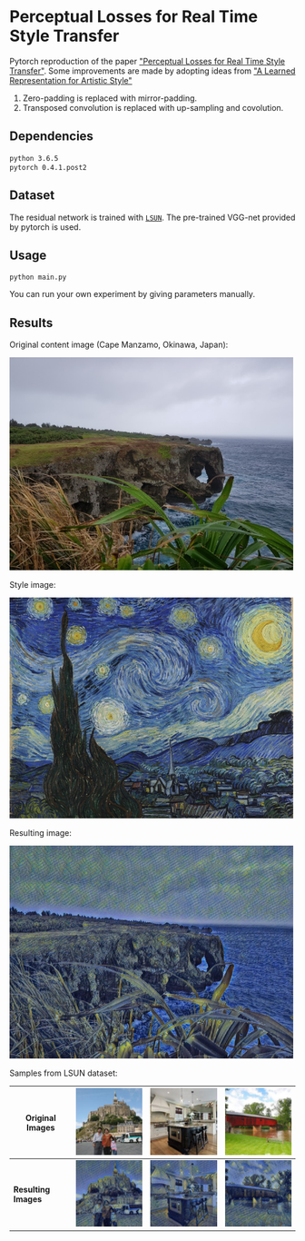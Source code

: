 # Perceptual Losses for Real Time Style Transfer
Pytorch reproduction of the paper ["Perceptual Losses for Real Time Style Transfer"](https://arxiv.org/pdf/1603.08155.pdf "Paper Link"). Some improvements are made by adopting ideas from ["A Learned Representation for Artistic Style"](https://arxiv.org/pdf/1610.07629.pdf)
1. Zero-padding is replaced with mirror-padding. 
2. Transposed convolution is replaced with up-sampling and covolution. 

## Dependencies
```
python 3.6.5
pytorch 0.4.1.post2
```
## Dataset
The residual network is trained with [`LSUN`](http://lsun.cs.princeton.edu/2017/ "LSUN"). 
The pre-trained VGG-net provided by pytorch is used. 

## Usage
```
python main.py
```
You can run your own experiment by giving parameters manually. 

## Results
Original content image (Cape Manzamo, Okinawa, Japan): 

<img src="https://github.com/minkyu-choi04/Perceptual_Losses_for_Real_Time_Style_Transfer/blob/master/content.jpg" alt="Original Content Image" width="500"/>



Style image:

<img src="https://github.com/minkyu-choi04/Perceptual_Losses_for_Real_Time_Style_Transfer/blob/master/style.jpg" alt="Style Image" width="500"/>



Resulting image:

<img src="https://github.com/minkyu-choi04/Perceptual_Losses_for_Real_Time_Style_Transfer/blob/master/sample_output/output_test_e0b8900.jpg" alt="Resulting Image" width="500"/>



Samples from LSUN dataset:

|Original Images|<img src="https://github.com/minkyu-choi04/Perceptual_Losses_for_Real_Time_Style_Transfer/blob/master/sample_output/output_train_gt_e0b4700.jpg" alt="Style Image" width="200"/>|<img src="https://github.com/minkyu-choi04/Perceptual_Losses_for_Real_Time_Style_Transfer/blob/master/sample_output/output_train_gt_e0b3100.jpg" alt="Style Image" width="200"/>|<img src="https://github.com/minkyu-choi04/Perceptual_Losses_for_Real_Time_Style_Transfer/blob/master/sample_output/output_train_gt_e0b2900.jpg?raw=true" alt="Style Image" width="200"/>|
|-------------|-------------|-------------|-------------|
|**Resulting Images**|<img src="https://github.com/minkyu-choi04/Perceptual_Losses_for_Real_Time_Style_Transfer/blob/master/sample_output/output_train_e0b4700.jpg" alt="Style Image" width="200"/>|<img src="https://github.com/minkyu-choi04/Perceptual_Losses_for_Real_Time_Style_Transfer/blob/master/sample_output/output_train_e0b3100.jpg" alt="Style Image" width="200"/>|<img src="https://github.com/minkyu-choi04/Perceptual_Losses_for_Real_Time_Style_Transfer/blob/master/sample_output/output_train_e0b2900.jpg?raw=true" alt="Style Image" width="200"/>|

